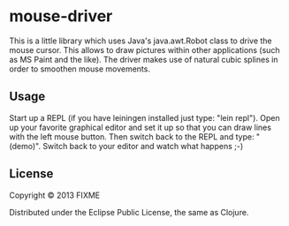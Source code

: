 # mouse-driver

This is a little library which uses Java's java.awt.Robot class to drive the mouse cursor.
This allows to draw pictures within other applications (such as MS Paint and the like).
The driver makes use of natural cubic splines in order to smoothen mouse movements.

## Usage

Start up a REPL (if you have leiningen installed just type: "lein repl").
Open up your favorite graphical editor and set it up so that you can draw lines with the left mouse button. Then
switch back to the REPL and type: "(demo)". Switch back to your editor and watch what happens ;-)

## License

Copyright © 2013 FIXME

Distributed under the Eclipse Public License, the same as Clojure.
